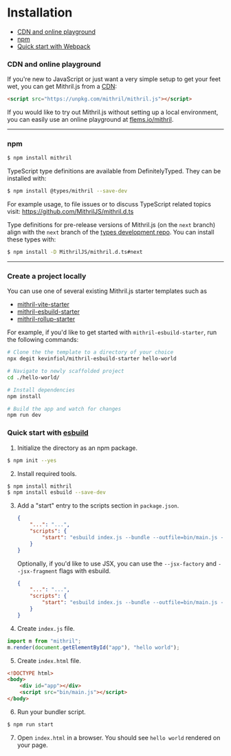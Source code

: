 <!--meta-description
Instructions on how to install Mithril.js
-->

# Installation

- [CDN and online playground](#cdn)
- [npm](#npm)
- [Quick start with Webpack](#quick-start-with-webpack)

### CDN and online playground

If you're new to JavaScript or just want a very simple setup to get your feet wet, you can get Mithril.js from a [CDN](https://en.wikipedia.org/wiki/Content_delivery_network):

```html
<script src="https://unpkg.com/mithril/mithril.js"></script>
```

If you would like to try out Mithril.js without setting up a local environment, you can easily use an online playground at [flems.io/mithril](https://flems.io/mithril).

---

### npm

```bash
$ npm install mithril
```

TypeScript type definitions are available from DefinitelyTyped. They can be installed with:

```bash
$ npm install @types/mithril --save-dev
```

For example usage, to file issues or to discuss TypeScript related topics visit: https://github.com/MithrilJS/mithril.d.ts

Type definitions for pre-release versions of Mithril.js (on the `next` branch) align with the `next` branch of the [types development repo](https://github.com/MithrilJS/mithril.d.ts/tree/next). You can install these types with:

```bash
$ npm install -D MithrilJS/mithril.d.ts#next
```

---

### Create a project locally

You can use one of several existing Mithril.js starter templates such as
* [mithril-vite-starter](https://github.com/ArthurClemens/mithril-vite-starter)
* [mithril-esbuild-starter](https://github.com/kevinfiol/mithril-esbuild-starter)
* [mithril-rollup-starter](https://github.com/kevinfiol/mithril-rollup-starter)

For example, if you'd like to get started with `mithril-esbuild-starter`, run the following commands:
```bash
# Clone the the template to a directory of your choice
npx degit kevinfiol/mithril-esbuild-starter hello-world

# Navigate to newly scaffolded project
cd ./hello-world/

# Install dependencies
npm install

# Build the app and watch for changes
npm run dev
```

### Quick start with [esbuild](https://esbuild.github.io/)

1. Initialize the directory as an npm package.
```bash
$ npm init --yes
```

2. Install required tools.
```bash
$ npm install mithril
$ npm install esbuild --save-dev
```

3. Add a "start" entry to the scripts section in `package.json`.
	```json
	{
		"...": "...",
		"scripts": {
			"start": "esbuild index.js --bundle --outfile=bin/main.js --watch"
		}
	}
	```

	Optionally, if you'd like to use JSX, you can use the `--jsx-factory` and `--jsx-fragment` flags with esbuild.

	```json
	{
		"...": "...",
		"scripts": {
			"start": "esbuild index.js --bundle --outfile=bin/main.js --jsx-factory=m --jsx-fragment='\"[\"' --watch"
		}
	}
	```

4. Create `index.js` file.
```javascript
import m from "mithril";
m.render(document.getElementById("app"), "hello world");
```

5. Create `index.html` file.
```html
<!DOCTYPE html>
<body>
	<div id="app"></div>
	<script src="bin/main.js"></script>
</body>
```

6. Run your bundler script.
```bash
$ npm run start
```

7. Open `index.html` in a browser. You should see `hello world` rendered on your page.
